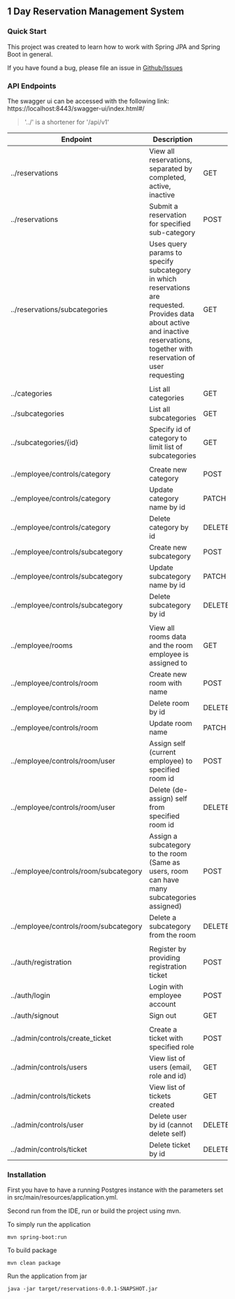## 1 Day Reservation Management System
### Quick Start

This project was created to learn how to work with Spring JPA and Spring Boot in general.

If you have found a bug, please file an issue in [Github/Issues](https://github.com/nonamekk/reservations/issues)
### API Endpoints

The swagger ui can be accessed with the following link: https://localhost:8443/swagger-ui/index.html#/
> '../' is a shortener for '/api/v1'

| Endpoint                              | Description                                                                                                                                                                      |        |
|---------------------------------------|----------------------------------------------------------------------------------------------------------------------------------------------------------------------------------|--------|
| ../reservations                       | View all reservations, separated by completed, active, inactive                                                                                                                  | GET    |
| ../reservations                       | Submit a reservation for specified sub-category                                                                                                                                  | POST   |
| ../reservations/subcategories         | Uses query params to specify subcategory in which reservations are requested. Provides data about active and inactive reservations, together with reservation of user requesting | GET    |
|                                       |                                                                                                                                                                                  |        |
| ../categories                         | List all categories                                                                                                                                                              | GET    |
| ../subcategories                      | List all subcategories                                                                                                                                                           | GET    |
| ../subcategories/{id}                 | Specify id of category to limit list of subcategories                                                                                                                            | GET    |
|                                       |                                                                                                                                                                                  |        |
| ../employee/controls/category         | Create new category                                                                                                                                                              | POST   |
| ../employee/controls/category         | Update category name by id                                                                                                                                                       | PATCH  |
| ../employee/controls/category         | Delete category by id                                                                                                                                                            | DELETE |
| ../employee/controls/subcategory      | Create new subcategory                                                                                                                                                           | POST   |
| ../employee/controls/subcategory      | Update subcategory name by id                                                                                                                                                    | PATCH  |
| ../employee/controls/subcategory      | Delete subcategory by id                                                                                                                                                         | DELETE |
|                                       |                                                                                                                                                                                  |        |
| ../employee/rooms                     | View all rooms data and the room employee is assigned to                                                                                                                         | GET    |
| ../employee/controls/room             | Create new room with name                                                                                                                                                        | POST   |
| ../employee/controls/room             | Delete room by id                                                                                                                                                                | DELETE |
| ../employee/controls/room             | Update room name                                                                                                                                                                 | PATCH  |
| ../employee/controls/room/user        | Assign self (current employee) to specified room id                                                                                                                              | POST   |
| ../employee/controls/room/user        | Delete (de-assign) self from specified room id                                                                                                                                   | DELETE |
| ../employee/controls/room/subcategory | Assign a subcategory to the room (Same as users, room can have many subcategories assigned)                                                                                      | POST   |
| ../employee/controls/room/subcategory | Delete a subcategory from the room                                                                                                                                               | DELETE |
|                                       |                                                                                                                                                                                  |        |
| ../auth/registration                  | Register by providing registration ticket                                                                                                                                        | POST   |
| ../auth/login                         | Login with employee account                                                                                                                                                      | POST   |
| ../auth/signout                       | Sign out                                                                                                                                                                         | GET    |
|                                       |                                                                                                                                                                                  |        |
| ../admin/controls/create_ticket       | Create a ticket with specified role                                                                                                                                              | POST   |
| ../admin/controls/users               | View list of users (email, role and id)                                                                                                                                          | GET    |
| ../admin/controls/tickets             | View list of tickets created                                                                                                                                                     | GET    |
| ../admin/controls/user                | Delete user by id (cannot delete self)                                                                                                                                           | DELETE |
| ../admin/controls/ticket              | Delete ticket by id                                                                                                                                                              | DELETE |
### Installation
First you have to have a running Postgres instance with the parameters set in src/main/resources/application.yml.

Second run from the IDE, run or build the project using mvn.

To simply run the application

```
mvn spring-boot:run
```

To build package

```
mvn clean package
```

Run the application from jar

```
java -jar target/reservations-0.0.1-SNAPSHOT.jar  
```